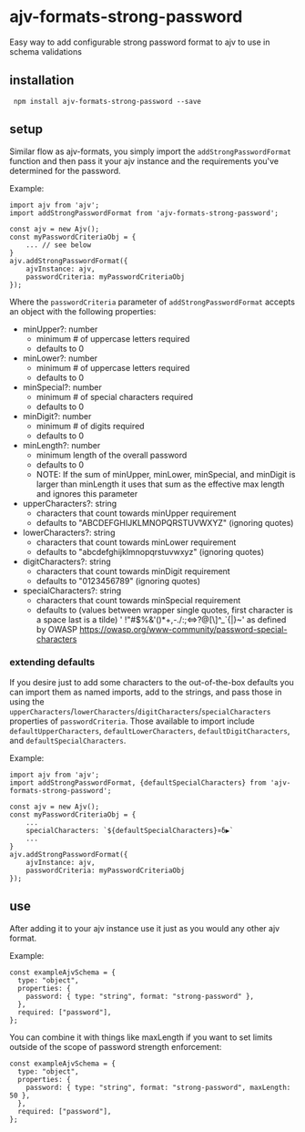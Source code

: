 # ajv-formats-strong-password

Easy way to add configurable strong password format to ajv to use in schema validations

## installation

` npm install ajv-formats-strong-password --save`

## setup

Similar flow as ajv-formats, you simply import the `addStrongPasswordFormat` function and then pass it your ajv instance and the requirements you've determined for the password.

Example:

```
import ajv from 'ajv';
import addStrongPasswordFormat from 'ajv-formats-strong-password';

const ajv = new Ajv();
const myPasswordCriteriaObj = {
    ... // see below
}
ajv.addStrongPasswordFormat({
    ajvInstance: ajv,
    passwordCriteria: myPasswordCriteriaObj
});

```

Where the `passwordCriteria` parameter of `addStrongPasswordFormat` accepts an object with the following properties:

- minUpper?: number
  - minimum # of uppercase letters required
  - defaults to 0
- minLower?: number
  - minimum # of uppercase letters required
  - defaults to 0
- minSpecial?: number
  - minimum # of special characters required
  - defaults to 0
- minDigit?: number
  - minimum # of digits required
  - defaults to 0
- minLength?: number
  - minimum length of the overall password
  - defaults to 0
  - NOTE: If the sum of minUpper, minLower, minSpecial, and minDigit is larger than minLength it uses that sum as the effective max length and ignores this parameter
- upperCharacters?: string
  - characters that count towards minUpper requirement
  - defaults to "ABCDEFGHIJKLMNOPQRSTUVWXYZ" (ignoring quotes)
- lowerCharacters?: string
  - characters that count towards minLower requirement
  - defaults to "abcdefghijklmnopqrstuvwxyz" (ignoring quotes)
- digitCharacters?: string
  - characters that count towards minDigit requirement
  - defaults to "0123456789" (ignoring quotes)
- specialCharacters?: string
  - characters that count towards minSpecial requirement
  - defaults to (values between wrapper single quotes, first character is a space last is a tilde) ' !\"#$%&'()\*+,-./:;<=>?@[\\]^\_`{|}~' as defined by OWASP https://owasp.org/www-community/password-special-characters

### extending defaults

If you desire just to add some characters to the out-of-the-box defaults you can import them as named imports, add to the strings, and pass those in using the `upperCharacters`/`lowerCharacters`/`digitCharacters`/`specialCharacters` properties of `passwordCriteria`. Those available to import include `defaultUpperCharacters`, `defaultLowerCharacters`, `defaultDigitCharacters`, and `defaultSpecialCharacters`.

Example:

```
import ajv from 'ajv';
import addStrongPasswordFormat, {defaultSpecialCharacters} from 'ajv-formats-strong-password';

const ajv = new Ajv();
const myPasswordCriteriaObj = {
    ...
    specialCharacters: `${defaultSpecialCharacters}¤ẟ▶`
    ...
}
ajv.addStrongPasswordFormat({
    ajvInstance: ajv,
    passwordCriteria: myPasswordCriteriaObj
});
```

## use

After adding it to your ajv instance use it just as you would any other ajv format.

Example:

```
const exampleAjvSchema = {
  type: "object",
  properties: {
    password: { type: "string", format: "strong-password" },
  },
  required: ["password"],
};
```

You can combine it with things like maxLength if you want to set limits outside of the scope of password strength enforcement:

```
const exampleAjvSchema = {
  type: "object",
  properties: {
    password: { type: "string", format: "strong-password", maxLength: 50 },
  },
  required: ["password"],
};
```
